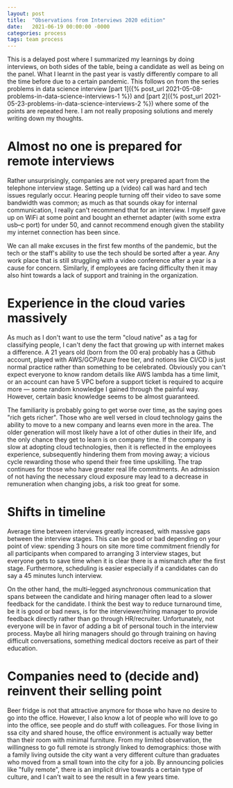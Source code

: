```yaml
---
layout: post
title:  "Observations from Interviews 2020 edition"
date:   2021-06-19 00:00:00 -0000
categories: process
tags: team process
---
```


This is a delayed post where I summarized my learnings by doing interviews, on both sides of the table, being
a candidate as well as being on the panel.  What I learnt in the past year is vastly differently compare
to all the time before due to a certain pandemic. This follows on from the series problems in data science interview
[part 1]({% post_url 2021-05-08-problems-in-data-science-interviews-1 %}) and
[part 2]({% post_url 2021-05-23-problems-in-data-science-interviews-2 %}) where some
of the points are repeated here.  I am not really proposing solutions and merely writing down my thoughts.

# Almost no one is prepared for remote interviews

Rather unsurprisingly, companies are not very prepared apart from the telephone interview stage.  Setting up
a (video) call was hard and tech issues regularly occur.  Hearing people turning off their video to save
some bandwidth was common; as much as that sounds okay for internal communication, I really can't recommend
that for an interview.  I myself gave up on WiFi at some point and bought an ethernet adapter
(with some extra usb&ndash;c port) for under 50, and
cannot recommend enough given the stability my internet connection has been since.

We can all make excuses in the first few months of the pandemic, but the tech or the staff's ability to
use the tech should be sorted after a year.  Any work place that is still struggling with a video conference
after a year is a cause for concern.  Similarly, if employees are facing difficulty then it may also hint
towards a lack of support and training in the organization.

# Experience in the cloud varies massively

As much as I don't want to use the term "cloud native" as a tag for classifying people, I can't deny the fact that
growing up with internet makes a difference. A 21 years old (born from the 00 era)
probably has a Github account, played with AWS/GCP/Azure free tier, and notions like CI/CD is just normal practice
rather than something to be celebrated. Obviously you can't expect everyone to know random details like
AWS lambda has a time limit, or an account can have 5 VPC before a support ticket is required to acquire more &mdash;
some random knowledge I gained through the painful way.  However, certain basic knowledge seems
to be almost guaranteed.

The familiarity is probably going to get worse over time, as the saying goes "rich gets richer".  Those who are
well versed in cloud technology gains the ability to move to a new company and learns even more in the area.
The older generation will most likely have a lot of other duties in their life, and the only chance
they get to learn is on company time.  If the company is slow at adopting cloud technologies, then it is
reflected in the employees experience, subsequently hindering them from moving away; a vicious cycle rewarding
those who spend their free time upskilling.  The trap continues for those who have greater real life commitments.
An admission of not having the necessary cloud exposure may lead to a decrease in remuneration when changing jobs,
a risk too great for some.

# Shifts in timeline

Average time between interviews greatly increased, with massive gaps between the interview stages.
This can be good or bad depending on your point of view: spending 3 hours on site more time commitment friendly
for all participants when compared to arranging 3 interview stages, but everyone gets to save time when
it is clear there is a mismatch after the first stage.  Furthermore, scheduling is easier especially if
a candidates can do say a 45 minutes lunch interview.

On the other hand, the multi&ndash;legged asynchronous communication that spans between the candidate and
hiring manager often lead to a slower feedback for the candidate.  I think the best way to reduce turnaround time,
be it is good or bad news, is for the interviewer/hiring manager to provide feedback directly rather
than go through HR/recruiter.  Unfortunately, not everyone will be in favor of adding a bit
of personal touch in the interview process.  Maybe all hiring managers should go through training on having
difficult conversations, something medical doctors receive as part of their education. 

# Companies need to (decide and) reinvent their selling point

Beer fridge is not that attractive anymore for those who have no desire to go into the office.  However,
I also know a lot of people who will love to go into the office, see people and do stuff with colleagues.
For those living in ssa city and shared house, the office environment is actually way better than their
room with minimal furniture.  From my limited observation, the willingness to go full remote is strongly
linked to demographics: those with a family living outside the city want a very different culture than
graduates who moved from a small town into the city for a job.  By announcing policies like "fully remote",
there is an implicit drive towards a certain type of culture, and I can't wait to see the result in
a few years time.

